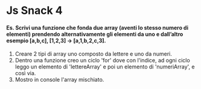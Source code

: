 Js Snack 4
===
#### Es. Scrivi una funzione che fonda due array (aventi lo stesso numero di elementi) prendendo alternativamente gli elementi da uno e dall’altro esempio [a,b,c], [1,2,3] → [a,1,b,2,c,3].

1. Creare 2 tipi di array uno composto da lettere e uno da numeri.
2. Dentro una funzione creo un ciclo 'for' dove con l'indice, ad ogni ciclo leggo un elemento di 'lettereArray' e poi un elemento di 'numeriArray', e così via.
3. Mostro in console l'array mischiato.